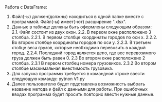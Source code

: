Работа с DataFrame:
1. Файл(-ы) должен(должны) находиться в одной папке вместе с программой. Файл(-ы) имеет(-ют) расширение ".xlsx".
2. Данные в таблице должны быть оформлены следующим образом:
  2.1. Файл состоит из двух окон.
  2.2. В первом окне расположено 3 столбца. 
    2.2.1. В первом столбце координаты городов по оси x. 
    2.2.2. Во втором столбце координаты городов по оси y.
    2.2.3. В третьем стобце веса грузов, которые необходимо перевозить в каждый город.
    2.2.4. Последний город является депо, где вес перевозимого груза должен быть равен 0.
 2.3 Во втором окне расположено 2 столбца.
  2.3.1 В первом столбец номера грузовиков.
  2.3.2 Во втором столбце маскимальная вместимость грузовика.
3. Для запуска программы требуется в командной строке ввести следующую команду: pytnon V1.py
4. Далее пользователю будет прдставлена возможность выбрать название метода и файл с данными для работы. При ошибочных вводах программа будет просить повторно ввести нужные данные.
